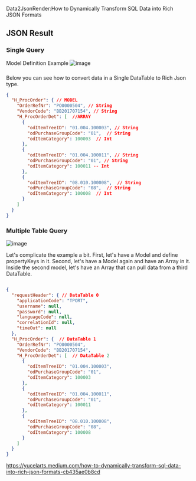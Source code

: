 Data2JsonRender:How to Dynamically Transform SQL Data into Rich JSON Formats


## JSON Result

### Single Query 

Model Definition Example
![image](https://github.com/user-attachments/assets/3c63a4a3-2e4e-450f-bcc5-4d6211937f37)

###

Below you can see how to convert data in a Single DataTable to Rich Json type.

```json
{
  "H_ProcOrder": { // MODEL
    "OrderRefNr": "PO0000504", // String
    "VendorCode": "BB201707154", // String
    "H_ProcOrderDet": [  //ARRAY
      {
        "odItemTreeID": "01.004.100003", // String
        "odPurchaseGroupCode": "01",  // String
        "odItemCategory": 100003  // Int
      },
      {
        "odItemTreeID": "01.004.100011", // String
        "odPurchaseGroupCode": "01", // String
        "odItemCategory": 100011 -- Int
      },
      {
        "odItemTreeID": "08.010.100008",  // String
        "odPurchaseGroupCode": "08",  // String
        "odItemCategory": 100008  // Int
      }
    ]
  }
}

```

### Multiple Table Query 


![image](https://github.com/user-attachments/assets/929a1545-799a-4f0e-a808-24c049dc7721)



Let's complicate the example a bit.
First, let's have a Model and define propertyKeys in it.
Second, let's have a Model again and have an Array in it.
Inside the second model, let's have an Array that can pull data from a third DataTable.

```json

{
  "requestHeader": { // DataTable 0
    "applicationCode": "TPORT",
    "username": null,
    "password": null,
    "languageCode": null,
    "correlationId": null,
    "timeOut": null
  },
  "H_ProcOrder": {  // DataTable 1
    "OrderRefNr": "PO0000504",
    "VendorCode": "BB201707154",
    "H_ProcOrderDet": [  // DataTable 2
      {
        "odItemTreeID": "01.004.100003",
        "odPurchaseGroupCode": "01",
        "odItemCategory": 100003
      },
      {
        "odItemTreeID": "01.004.100011",
        "odPurchaseGroupCode": "01",
        "odItemCategory": 100011
      },
      {
        "odItemTreeID": "08.010.100008",
        "odPurchaseGroupCode": "08",
        "odItemCategory": 100008
      }
    ]
  }
}
```
https://yucelarts.medium.com/how-to-dynamically-transform-sql-data-into-rich-json-formats-cb435ae0b8cd
